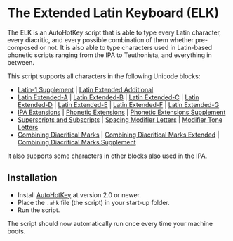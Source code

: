 # The Extended Latin Keyboard (ELK)

The ELK is an AutoHotKey script that is able to type every Latin character, every diacritic, and every possible combination of them whether pre-composed or not. It is also able to type characters used in Latin-based phonetic scripts ranging from the IPA to Teuthonista, and everything in between.

This script supports all characters in the following Unicode blocks:
* [Latin-1 Supplement](https://en.wikipedia.org/wiki/Latin-1_Supplement) | [Latin Extended Additional](https://en.wikipedia.org/wiki/Latin_Extended_Additional)
* [Latin Extended-A](https://en.wikipedia.org/wiki/Latin_Extended-A) | [Latin Extended-B](https://en.wikipedia.org/wiki/Latin_Extended-B) | [Latin Extended-C](https://en.wikipedia.org/wiki/Latin_Extended-C) | [Latin Extended-D](https://en.wikipedia.org/wiki/Latin_Extended-D) | [Latin Extended-E](https://en.wikipedia.org/wiki/Latin_Extended-E) | [Latin Extended-F](https://en.wikipedia.org/wiki/Latin_Extended-F) | [Latin Extended-G](https://en.wikipedia.org/wiki/Latin_Extended-G)
* [IPA Extensions](https://en.wikipedia.org/wiki/IPA_Extensions) | [Phonetic Extensions](https://en.wikipedia.org/wiki/Phonetic_Extensions) | [Phonetic Extensions Supplement](https://en.wikipedia.org/wiki/Phonetic_Extensions_Supplement)
* [Superscripts and Subscripts](https://en.wikipedia.org/wiki/Superscripts_and_Subscripts) | [Spacing Modifier Letters](https://en.wikipedia.org/wiki/Spacing_Modifier_Letters) | [Modifier Tone Letters](https://en.wikipedia.org/wiki/Modifier_Tone_Letters)
* [Combining Diacritical Marks](https://en.wikipedia.org/wiki/Combining_Diacritical_Marks) | [Combining Diacritical Marks Extended](https://en.wikipedia.org/wiki/Combining_Diacritical_Marks_Extended) | [Combining Diacritical Marks Supplement](https://en.wikipedia.org/wiki/Combining_Diacritical_Marks_Supplement)

It also supports some characters in other blocks also used in the IPA.

## Installation
* Install [AutoHotKey](https://www.autohotkey.com/) at version 2.0 or newer.
* Place the `.ahk` file (the script) in your start-up folder.
* Run the script.

The script should now automatically run once every time your machine boots.
